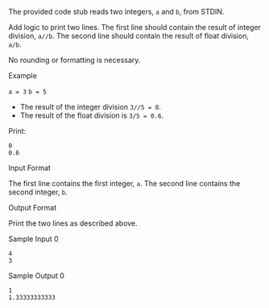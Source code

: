 The provided code stub reads two integers, `a` and `b`, from STDIN.

Add logic to print two lines. The first line should contain the result of integer division, `a//b`. The second line should contain the result of float division, `a/b`.

No rounding or formatting is necessary.

Example

`a = 3`
`b = 5`

- The result of the integer division `3//5 = 0`.
- The result of the float division is `3/5 = 0.6`.

Print:

```
0
0.6
```

Input Format

The first line contains the first integer, `a`.
The second line contains the second integer, `b`.

Output Format

Print the two lines as described above.

Sample Input 0

```
4
3
```

Sample Output 0

```
1
1.33333333333
```
